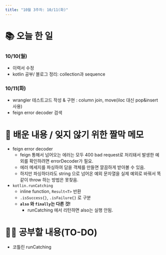 ```yaml
---
title: "10월 3주차: 10/11(화)"
---
```


# 📚 오늘 한 일
### 10/10(월)
* 이력서 수정
* kotlin 공부/ 블로그 정리: collection과 sequence

### 10/11(화)
* wrangler 테스트고드 작성 & 구현 : column join, move(iloc 대신 pop&insert 사용)
* feign error decoder 검색

# 📌 배운 내용 / 잊지 않기 위한 짤막 메모
* feign error decoder
  * feign 통해서 넘어오는 에러는 모두 400 bad request로 처리돼서 발생한 예외를 확인하려면 errorDecoder가 필요.
  * 에러 메세지를 파싱하여 담을 객체를 만들면 깔끔하게 받아볼 수 있음.
  * 하지만 파싱하더라도 string 으로 넘어온 예외 문자열을 실제 예외로 바꿔서 똑같이 throw 하는 방법은 못찾음.
* `kotlin.runCatching`
    * inline function, `Result<T>` 반환
    * `.isSuccess{}`, `.isFailure{}` 로 구분
    * **`also` 와 `finally`는 다른 것!**
        * runCatching 에서 리턴하면 also는 실행 안됨.


# 🙋‍♀️ 공부할 내용(TO-DO)
* 코틀린 runCatching